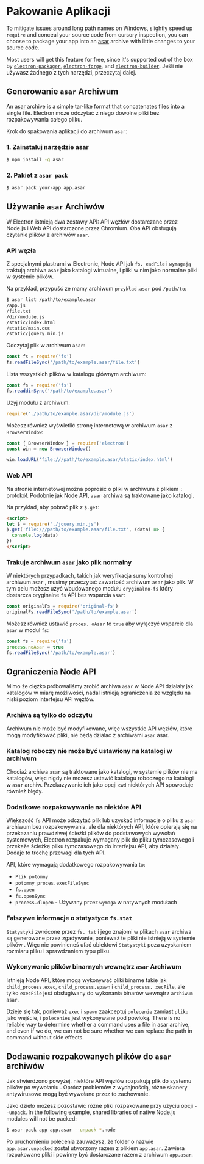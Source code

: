 # Pakowanie Aplikacji

To mitigate [issues](https://github.com/joyent/node/issues/6960) around long path names on Windows, slightly speed up `require` and conceal your source code from cursory inspection, you can choose to package your app into an [asar][asar] archive with little changes to your source code.

Most users will get this feature for free, since it's supported out of the box by [`electron-packager`][electron-packager], [`electron-forge`][electron-forge], and [`electron-builder`][electron-builder]. Jeśli nie używasz żadnego z tych narzędzi, przeczytaj dalej.

## Generowanie `asar` Archiwum

An [asar][asar] archive is a simple tar-like format that concatenates files into a single file. Electron może odczytać z niego dowolne pliki bez rozpakowywania całego pliku.

Krok do spakowania aplikacji do archiwum `asar`:

### 1. Zainstaluj narzędzie asar

```sh
$ npm install -g asar
```

### 2. Pakiet z `asar pack`

```sh
$ asar pack your-app app.asar
```

## Używanie `asar` Archiwów

W Electron istnieją dwa zestawy API: API węzłów dostarczane przez Node.js i Web API dostarczone przez Chromium. Oba API obsługują czytanie plików z archiwów `asar`.

### API węzła

Z specjalnymi plastrami w Electronie, Node API jak `fs. eadFile` i `wymagają` traktują archiwa `asar` jako katalogi wirtualne, i pliki w nim jako normalne pliki w systemie plików.

Na przykład, przypuść że mamy archiwum `przykład.asar` pod `/path/to`:

```sh
$ asar list /path/to/example.asar
/app.js
/file.txt
/dir/module.js
/static/index.html
/static/main.css
/static/jquery.min.js
```

Odczytaj plik w archiwum `asar`:

```javascript
const fs = require('fs')
fs.readFileSync('/path/to/example.asar/file.txt')
```

Lista wszystkich plików w katalogu głównym archiwum:

```javascript
const fs = require('fs')
fs.readdirSync('/path/to/example.asar')
```

Użyj modułu z archiwum:

```javascript
require('./path/to/example.asar/dir/module.js')
```

Możesz również wyświetlić stronę internetową w archiwum `asar` z `BrowserWindow`:

```javascript
const { BrowserWindow } = require('electron')
const win = new BrowserWindow()

win.loadURL('file:///path/to/example.asar/static/index.html')
```

### Web API

Na stronie internetowej można poprosić o pliki w archiwum z plikiem `:` protokół. Podobnie jak Node API, `asar` archiwa są traktowane jako katalogi.

Na przykład, aby pobrać plik z `$.get`:

```html
<script>
let $ = require('./jquery.min.js')
$.get('file:///path/to/example.asar/file.txt', (data) => {
  console.log(data)
})
</script>
```

### Trakuje archiwum `asar` jako plik normalny

W niektórych przypadkach, takich jak weryfikacja sumy kontrolnej archiwum `asar` , musimy przeczytać zawartość archiwum `asar` jako plik. W tym celu możesz użyć wbudowanego modułu `oryginalno-fs` który dostarcza oryginalne `fs` API bez wsparcia `asar`:

```javascript
const originalFs = require('original-fs')
originalFs.readFileSync('/path/to/example.asar')
```

Możesz również ustawić `proces. oAsar` to `true` aby wyłączyć wsparcie dla `asar` w moduł `fs`:

```javascript
const fs = require('fs')
process.noAsar = true
fs.readFileSync('/path/to/example.asar')
```

## Ograniczenia Node API

Mimo że ciężko próbowaliśmy zrobić archiwa `asar` w Node API działały jak katalogów w miarę możliwości, nadal istnieją ograniczenia ze względu na niski poziom interfejsu API węzłów.

### Archiwa są tylko do odczytu

Archiwum nie może być modyfikowane, więc wszystkie API węzłów, które mogą modyfikować pliki, nie będą działać z archiwami `asar` asar.

### Katalog roboczy nie może być ustawiony na katalogi w archiwum

Chociaż archiwa `asar` są traktowane jako katalogi, w systemie plików nie ma katalogów, więc nigdy nie możesz ustawić katalogu roboczego na katalogi w `asar` archiw. Przekazywanie ich jako opcji `cwd` niektórych API spowoduje również błędy.

### Dodatkowe rozpakowywanie na niektóre API

Większość `fs` API może odczytać plik lub uzyskać informacje o pliku z `asar` archiwum bez rozpakowywania, ale dla niektórych API, które opierają się na przekazaniu prawdziwej ścieżki plików do podstawowych wywołań systemowych, Electron rozpakuje wymagany plik do pliku tymczasowego i przekaże ścieżkę pliku tymczasowego do interfejsu API, aby działały . Dodaje to trochę przewagi dla tych API.

API, które wymagają dodatkowego rozpakowywania to:

* `Plik potomny`
* `potomny_proces.execFileSync`
* `fs.open`
* `fs.openSync`
* `process.dlopen` - Używany przez `wymaga` w natywnych modułach

### Fałszywe informacje o statystyce `fs.stat`

`Statystyki` zwrócone przez `fs. tat` i jego znajomi w plikach `asar` archiwa są generowane przez zgadywanie, ponieważ te pliki nie istnieją w systemie plików . Więc nie powinieneś ufać obiektowi `Statystyki` poza uzyskaniem rozmiaru pliku i sprawdzaniem typu pliku.

### Wykonywanie plików binarnych wewnątrz `asar` Archiwum

Istnieją Node API, które mogą wykonywać pliki binarne takie jak `child_process.exec`, `child_process.spawn` i `child_process. xecFile`, ale tylko `execFile` jest obsługiwany do wykonania binarów wewnątrz `archiwum asar`.

Dzieje się tak, ponieważ `exec` i `spawn` zaakceptuj `polecenie` zamiast `pliku` jako wejście, i `polecenie`s jest wykonywane pod powłoką. There is no reliable way to determine whether a command uses a file in asar archive, and even if we do, we can not be sure whether we can replace the path in command without side effects.

## Dodawanie rozpakowanych plików do `asar` archiwów

Jak stwierdzono powyżej, niektóre API węzłów rozpakują plik do systemu plików po wywołaniu . Oprócz problemów z wydajnością, różne skanery antywirusowe mogą być wywołane przez to zachowanie.

Jako dzieło możesz pozostawić różne pliki rozpakowane przy użyciu opcji `--unpack`. In the following example, shared libraries of native Node.js modules will not be packed:

```sh
$ asar pack app app.asar --unpack *.node
```

Po uruchomieniu polecenia zauważysz, że folder o nazwie `app.asar.unpacked` został utworzony razem z plikiem `app.asar`. Zawiera rozpakowane pliki i powinny być dostarczane razem z archiwum `app.asar`.

[asar]: https://github.com/electron/asar
[electron-packager]: https://github.com/electron/electron-packager
[electron-forge]: https://github.com/electron-userland/electron-forge
[electron-builder]: https://github.com/electron-userland/electron-builder
